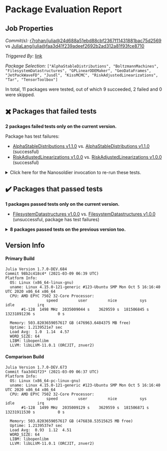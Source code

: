 # Package Evaluation Report

## Job Properties

*Commit(s):* [r7rohan/julia@24d688a51ebd88cbf2367f11431881bac75d2569](https://github.com/r7rohan/julia/commit/24d688a51ebd88cbf2367f11431881bac75d2569) vs [JuliaLang/julia@faa3d41f239adeef2692b2ad312a81f93fce8710](https://github.com/JuliaLang/julia/commit/faa3d41f239adeef2692b2ad312a81f93fce8710)

*Triggered By:* [link](https://github.com/JuliaLang/julia/pull/39045#issuecomment-793504165)

*Package Selection:* `["AlphaStableDistributions", "BoltzmannMachines", "FilesystemDatastructures", "GPLinearODEMaker", "GeoDataFrames", "JetPackWaveFD", "Jusdl", "KissMCMC", "RiskAdjustedLinearizations", "Tar", "TensorToolbox"]`

In total, 11 packages were tested, out of which 9 succeeded, 2 failed and 0 were skipped.


## :heavy_multiplication_x: Packages that failed tests

**2 packages failed tests only on the current version.**

Package has test failures:

- [AlphaStableDistributions v1.1.0](https://s3.amazonaws.com/julialang-reports/nanosoldier/pkgeval/by_hash/24d688a_vs_faa3d41/AlphaStableDistributions.1.7.0-DEV-98b2c418c4.log) vs. [AlphaStableDistributions v1.1.0](https://s3.amazonaws.com/julialang-reports/nanosoldier/pkgeval/by_hash/24d688a_vs_faa3d41/AlphaStableDistributions.1.7.0-DEV-faa3d41f23.log) (successful)
- [RiskAdjustedLinearizations v1.0.0](https://s3.amazonaws.com/julialang-reports/nanosoldier/pkgeval/by_hash/24d688a_vs_faa3d41/RiskAdjustedLinearizations.1.7.0-DEV-98b2c418c4.log) vs. [RiskAdjustedLinearizations v1.0.0](https://s3.amazonaws.com/julialang-reports/nanosoldier/pkgeval/by_hash/24d688a_vs_faa3d41/RiskAdjustedLinearizations.1.7.0-DEV-faa3d41f23.log) (successful)

<details><summary>Click here for the Nanosoldier invocation to re-run these tests.</summary>
<p>

```
@nanosoldier `runtests(["AlphaStableDistributions", "RiskAdjustedLinearizations"], vs = ":master")`
```

</p>
</details>



## :heavy_check_mark: Packages that passed tests

**1 packages passed tests only on the current version.**

- [FilesystemDatastructures v1.0.0](https://s3.amazonaws.com/julialang-reports/nanosoldier/pkgeval/by_hash/24d688a_vs_faa3d41/FilesystemDatastructures.1.7.0-DEV-98b2c418c4.log) vs. [FilesystemDatastructures v1.0.0](https://s3.amazonaws.com/julialang-reports/nanosoldier/pkgeval/by_hash/24d688a_vs_faa3d41/FilesystemDatastructures.1.7.0-DEV-faa3d41f23.log) (unsuccessful, package has test failures)

<details><summary><strong>8 packages passed tests on the previous version too.</strong></summary>
<p>

- [BoltzmannMachines v1.2.0](https://s3.amazonaws.com/julialang-reports/nanosoldier/pkgeval/by_hash/24d688a_vs_faa3d41/BoltzmannMachines.1.7.0-DEV-98b2c418c4.log)
- [GPLinearODEMaker v0.1.7](https://s3.amazonaws.com/julialang-reports/nanosoldier/pkgeval/by_hash/24d688a_vs_faa3d41/GPLinearODEMaker.1.7.0-DEV-98b2c418c4.log)
- [GeoDataFrames v0.1.1](https://s3.amazonaws.com/julialang-reports/nanosoldier/pkgeval/by_hash/24d688a_vs_faa3d41/GeoDataFrames.1.7.0-DEV-98b2c418c4.log)
- [JetPackWaveFD v0.2.0](https://s3.amazonaws.com/julialang-reports/nanosoldier/pkgeval/by_hash/24d688a_vs_faa3d41/JetPackWaveFD.1.7.0-DEV-98b2c418c4.log)
- [Jusdl v0.2.2](https://s3.amazonaws.com/julialang-reports/nanosoldier/pkgeval/by_hash/24d688a_vs_faa3d41/Jusdl.1.7.0-DEV-98b2c418c4.log)
- [KissMCMC v0.2.1](https://s3.amazonaws.com/julialang-reports/nanosoldier/pkgeval/by_hash/24d688a_vs_faa3d41/KissMCMC.1.7.0-DEV-98b2c418c4.log)
- [Tar](https://s3.amazonaws.com/julialang-reports/nanosoldier/pkgeval/by_hash/24d688a_vs_faa3d41/Tar.1.7.0-DEV-98b2c418c4.log)
- [TensorToolbox v1.0.1](https://s3.amazonaws.com/julialang-reports/nanosoldier/pkgeval/by_hash/24d688a_vs_faa3d41/TensorToolbox.1.7.0-DEV-98b2c418c4.log)

</p>
</details>


## Version Info

#### Primary Build

```
Julia Version 1.7.0-DEV.684
Commit 98b2c418c4* (2021-03-09 06:39 UTC)
Platform Info:
  OS: Linux (x86_64-linux-gnu)
  uname: Linux 4.15.0-121-generic #123-Ubuntu SMP Mon Oct 5 16:16:40 UTC 2020 x86_64 x86_64
  CPU: AMD EPYC 7502 32-Core Processor: 
                  speed         user         nice          sys         idle          irq
       #1-128  1498 MHz  2035009044 s    3629559 s  181506845 s  13231891236 s          0 s
       
  Memory: 503.8203659057617 GB (476963.6484375 MB free)
  Uptime: 1.2139521e7 sec
  Load Avg:  1.0  1.14  4.57
  WORD_SIZE: 64
  LIBM: libopenlibm
  LLVM: libLLVM-11.0.1 (ORCJIT, znver2)

```

#### Comparison Build

```
Julia Version 1.7.0-DEV.673
Commit faa3d41f23* (2021-03-09 06:37 UTC)
Platform Info:
  OS: Linux (x86_64-pc-linux-gnu)
  uname: Linux 4.15.0-121-generic #123-Ubuntu SMP Mon Oct 5 16:16:40 UTC 2020 x86_64 x86_64
  CPU: AMD EPYC 7502 32-Core Processor: 
                  speed         user         nice          sys         idle          irq
       #1-128  1499 MHz  2035009129 s    3629559 s  181506871 s  13231911530 s          0 s
       
  Memory: 503.8203659057617 GB (476838.53515625 MB free)
  Uptime: 1.2139537e7 sec
  Load Avg:  0.93  1.12  4.51
  WORD_SIZE: 64
  LIBM: libopenlibm
  LLVM: libLLVM-11.0.1 (ORCJIT, znver2)

```
<!-- Generated on 2021-03-09T06:24:13.575 -->
